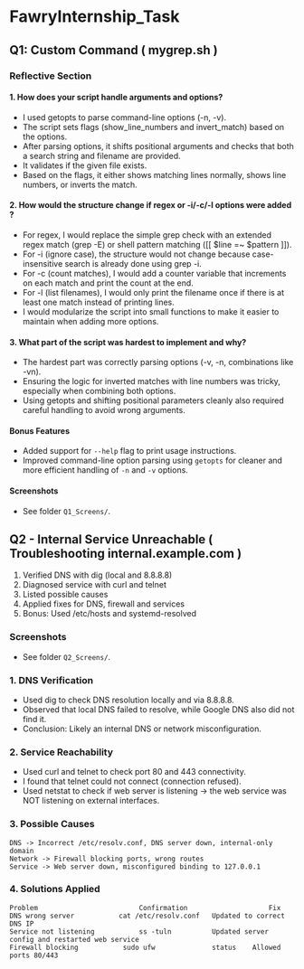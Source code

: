 # FawryInternship_Task
## Q1: Custom Command ( mygrep.sh )
### Reflective Section
#### 1. How does your script handle arguments and options?
- I used getopts to parse command-line options (-n, -v).
- The script sets flags (show_line_numbers and invert_match) based on the options.
- After parsing options, it shifts positional arguments and checks that both a search string and filename are provided.
- It validates if the given file exists.
- Based on the flags, it either shows matching lines normally, shows line numbers, or inverts the match.


#### 2. How would the structure change if regex or -i/-c/-l options were added ?
- For regex, I would replace the simple grep check with an extended regex match (grep -E) or shell pattern matching ([[ $line =~ $pattern ]]).
- For -i (ignore case), the structure would not change because case-insensitive search is already done using grep -i.
- For -c (count matches), I would add a counter variable that increments on each match and print the count at the end.
- For -l (list filenames), I would only print the filename once if there is at least one match instead of printing lines.
- I would modularize the script into small functions to make it easier to maintain when adding more options.

#### 3. What part of the script was hardest to implement and why?
- The hardest part was correctly parsing options (-v, -n, combinations like -vn).
- Ensuring the logic for inverted matches with line numbers was tricky, especially when combining both options.
- Using getopts and shifting positional parameters cleanly also required careful handling to avoid wrong arguments.


#### Bonus Features
- Added support for `--help` flag to print usage instructions.
- Improved command-line option parsing using `getopts` for cleaner and more efficient handling of `-n` and `-v` options.

#### Screenshots
- See folder `Q1_Screens/`.

## Q2 - Internal Service Unreachable ( Troubleshooting internal.example.com )
1. Verified DNS with dig (local and 8.8.8.8)
2. Diagnosed service with curl and telnet
3. Listed possible causes
4. Applied fixes for DNS, firewall and services
5. Bonus: Used /etc/hosts and systemd-resolved

### Screenshots
- See folder `Q2_Screens/`.




### 1. DNS Verification
- Used dig to check DNS resolution locally and via 8.8.8.8.
- Observed that local DNS failed to resolve, while Google DNS also did not find it.
- Conclusion: Likely an internal DNS or network misconfiguration.
### 2. Service Reachability
- Used curl and telnet to check port 80 and 443 connectivity.
- I found that telnet could not connect (connection refused).
- Used netstat to check if web server is listening → the web service was NOT listening on external interfaces.

### 3. Possible Causes
```
DNS	-> Incorrect /etc/resolv.conf, DNS server down, internal-only domain
Network	-> Firewall blocking ports, wrong routes
Service	-> Web server down, misconfigured binding to 127.0.0.1

```

### 4. Solutions Applied
```
Problem	                        Confirmation	                Fix
DNS wrong server	       cat /etc/resolv.conf	  Updated to correct DNS IP
Service not listening	        ss -tuln	      Updated server config and restarted web service
Firewall blocking        	sudo ufw              status	Allowed ports 80/443

```
